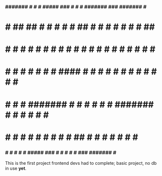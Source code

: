 ### ####### #     #    #     #####  ### #     #    #    ####### ### ####### #     # 
 #     #    ##   ##   # #   #     #  #  ##    #   # #      #     #  #     # ##    # 
 #     #    # # # #  #   #  #        #  # #   #  #   #     #     #  #     # # #   # 
 #     #    #  #  # #     # #  ####  #  #  #  # #     #    #     #  #     # #  #  # 
 #     #    #     # ####### #     #  #  #   # # #######    #     #  #     # #   # # 
 #     #    #     # #     # #     #  #  #    ## #     #    #     #  #     # #    ## 
###    #    #     # #     #  #####  ### #     # #     #    #    ### ####### #     # 

This is the first project frontend devs had to complete; basic project, no db in use **yet**.
